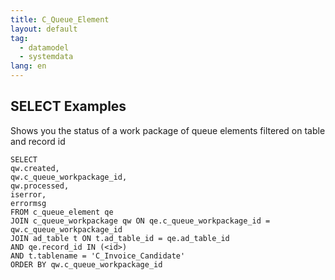```yaml
---
title: C_Queue_Element 
layout: default
tag: 
  - datamodel
  - systemdata
lang: en
---
```


## SELECT Examples

Shows you the status of a work package of queue elements filtered on table and record id

```
SELECT
qw.created,
qw.c_queue_workpackage_id,
qw.processed,
iserror,
errormsg
FROM c_queue_element qe
JOIN c_queue_workpackage qw ON qe.c_queue_workpackage_id = qw.c_queue_workpackage_id
JOIN ad_table t ON t.ad_table_id = qe.ad_table_id
AND qe.record_id IN (<id>)
AND t.tablename = 'C_Invoice_Candidate'
ORDER BY qw.c_queue_workpackage_id
```

